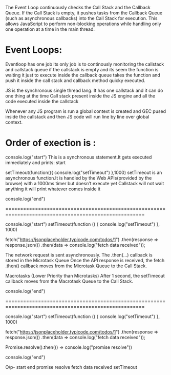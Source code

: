 The Event Loop continuously checks the Call Stack and the Callback Queue. If the Call Stack is empty, it pushes tasks from the Callback Queue (such as asynchronous callbacks) into the Call Stack for execution. This allows JavaScript to perform non-blocking operations while handling only one operation at a time in the main thread.

Event Loops:
=================================================================================================
Eventloop has one job its only job is to continously monitoring the callstack and callstack queue if the callstack is empty and its seem the function is waiting it just to execute inside the callback queue takes the function and push it inside the call stack and callback method quicky executed.

JS is the synchronous single thread lang. 
It has one callstack and it can do one thing at the time 
Call stack present inside the JS engine and all the code executed inside the callstack

Whenever any JS program is run a global context is created and GEC pused inside the callstack and then JS code will run line by line over global context.

Order of exection is :
=====================================================================================================
console.log("start")
This is a synchronous statement.It gets executed immediately and prints: start

setTimeout(function(){
    console.log("setTimeout")
},1000)
setTimeout is an asynchronous function.It is handled by the Web APIs(provided by the browse) with a 1000ms timer but doesn’t execute yet
Callstack will not wait anything it will print whatever comes inside it 

console.log("end")

=====================================================================================================

console.log("start")
setTimeout(function () {
    console.log("setTimeout")
}, 1000)

fetch("https://jsonplaceholder.typicode.com/todos/1")
    .then(response => response.json())
    .then(data => console.log("fetch data received"));

The network request is sent asynchronously. The .then(...) callback is stored in the Microtask Queue
Once the API response is received, the fetch .then() callback moves from the Microtask Queue to the Call Stack.

Macrotasks (Lower Priority than Microtasks)
After 1 second, the setTimeout callback moves from the Macrotask Queue to the Call Stack.

console.log("end")

=====================================================================================================

console.log("start")
setTimeout(function () {
    console.log("setTimeout")
}, 1000)

fetch("https://jsonplaceholder.typicode.com/todos/1")
    .then(response => response.json())
    .then(data => console.log("fetch data received"));

Promise.resolve().then(() => console.log("promise resolve"))

console.log("end")

O/p-
start
end
promise resolve
fetch data received
setTimeout